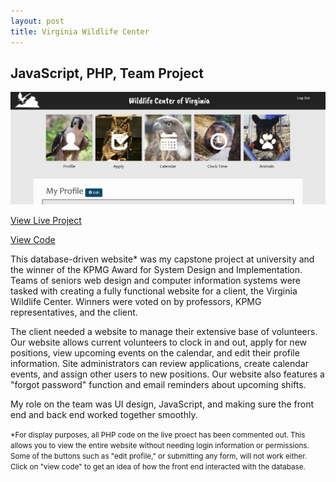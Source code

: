 ```yaml
---
layout: post
title: Virginia Wildlife Center
---
```


## JavaScript, PHP, Team Project
<img src="../portfolio2.JPG">
<p><a href="nicolemoran.github.io/wildlife_center/index.html" target="_blank">View Live Project</a></p>
<p><a href="http://www.github.com/nicolemoran/wildlife_center" target="_blank">View Code</a></p>
<p>This database-driven website* was my capstone project at university and the winner of the KPMG Award for System Design and Implementation. Teams of seniors web design and computer information systems were tasked with creating a fully functional website for a client, the Virginia Wildlife Center. Winners were voted on by professors, KPMG representatives, and the client.</p>
<p>The client needed a website to manage their extensive base of volunteers. Our website allows current volunteers to clock in and out, apply for new positions, view upcoming events on the calendar, and edit their profile information. Site administrators can review applications, create calendar events, and assign other users to new positions. Our website also features a "forgot password" function and email reminders about upcoming shifts.</p>
<p>My role on the team was UI design, JavaScript, and making sure the front end and back end worked together smoothly.</p>
<small>*For display purposes, all PHP code on the live proect has been commented out. This allows you to view the entire website without needing login information or permissions. Some of the buttons such as "edit profile," or submitting any form, will not work either. Click on "view code" to get an idea of how the front end interacted with the database.</small>
